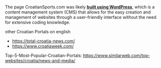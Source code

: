 The page CroatianSports.com was likely <u>**built using WordPress**</u>, which is a content management system (CMS) that allows for the easy creation and management of websites through a user-friendly interface without the need for extensive coding knowledge.

other Croatian Portals on english
- https://total-croatia-news.com/
- https://www.croatiaweek.com/

Top-5-Most-Popular-Croatian-Portals: https://www.similarweb.com/top-websites/croatia/news-and-media/
